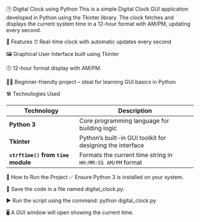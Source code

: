 🕒 Digital Clock using Python
This is a simple Digital Clock GUI application developed in Python using the Tkinter library. The clock fetches and displays the current system time in a 12-hour format with AM/PM, updating every second.


📌 Features
⏰ Real-time clock with automatic updates every second

🖼️ Graphical User Interface built using Tkinter

🕕 12-hour format display with AM/PM

👨‍💻 Beginner-friendly project – ideal for learning GUI basics in Python

🛠️ Technologies Used

| Technology                          | Description                                                |
| ----------------------------------- | ---------------------------------------------------------- |
| **Python 3**                        | Core programming language for building logic               |
| **Tkinter**                         | Python’s built-in GUI toolkit for designing the interface  |
| **`strftime()` from `time` module** | Formats the current time string in `HH:MM:SS AM/PM` format |



🚀 How to Run the Project
✅ Ensure Python 3 is installed on your system.

📁 Save the code in a file named digital_clock.py.

▶️ Run the script using the command:
python digital_clock.py

🖥️ A GUI window will open showing the current time.


